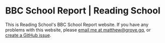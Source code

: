 # BBC School Report | Reading School
This is Reading School's BBC School Report website. If you have any problems with this website, please [email me at matthew@grove.gq](mailto:matthew@grove.gq), or [create a GitHub issue](https://github.com/reading-school-code/bbc-school-report/issues/new).
